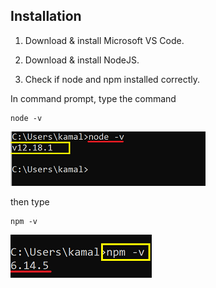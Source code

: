 ## Installation

1. Download & install Microsoft VS Code.

2. Download & install NodeJS.

3. Check if node and npm installed correctly.


In command prompt, type the command
```
node -v
```

![Node version](/../images/nodeversion.png)

then type
```
npm -v
```

![NPM version](/../images/npmversion.png)

